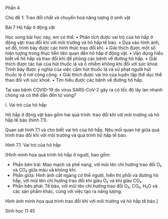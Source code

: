 Phần 4

Chủ đề 1: Trao đổi chất và chuyển hoá năng lượng ở sinh vật

Bài 7 Hô hấp ở động vật

Học xong bài học này, em có thể:
• Phân tích được vai trò của hô hấp ở động vật: trao đổi khí với môi trường và hô hấp tế bào.
• Dựa vào hình ảnh, sơ đồ, trình bày được các hình thức trao đổi khí.
• Giải thích được một số hiện tượng trong thực tiễn liên quan đến hô hấp ở động vật.
• Vận dụng hiểu biết về hô hấp và trao đổi khí để phòng các bệnh về đường hô hấp.
• Giải thích được tác hại của hút thuốc lá và ô nhiễm không khí đối với sức khoẻ. Trình bày được ý nghĩa của việc cấm hút thuốc lá và xử phạt người hút thuốc lá ở nơi công cộng.
• Giải thích được vai trò của luyện tập thể dục thể thao đối với sức khoẻ.
• Tìm hiểu được các bệnh về đường hô hấp.

Tại sao bệnh COVID-19 do virus SARS-CoV-2 gây ra có tốc độ lây lan nhanh chóng và có thể dẫn đến tử vong?

I. Vai trò của hô hấp

Hô hấp ở động vật bao gồm hai quá trình: trao đổi khí với môi trường và hô hấp tế bào (hình 7.1).

Quan sát hình 7.1 và cho biết vai trò của hô hấp. Nêu mối quan hệ giữa quá trình trao đổi khí với môi trường và quá trình hô hấp tế bào.

Hình 7.1. Vai trò của hô hấp

[Hình minh họa quá trình hô hấp ở người, bao gồm:
- Phần bên trái: Mao mạch và phế nang, với mũi tên chỉ hướng trao đổi O₂ và CO₂ giữa máu và không khí.
- Phần giữa: Hình ảnh cắt ngang cơ thể người, hiển thị phổi và đường hô hấp, với mũi tên chỉ hướng trao đổi khí giàu O₂ và khí giàu CO₂.
- Phần bên phải: Tế bào, với mũi tên chỉ hướng trao đổi O₂, CO₂, H₂O và các sản phẩm khác, cùng với việc tạo ra năng lượng.

Hình ảnh minh họa quá trình trao đổi khí với môi trường và hô hấp tế bào.]

Sinh học 11 45